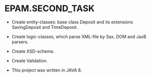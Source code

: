 # EPAM.SECOND_TASK
* Create entity-classes: base class Deposit and its extensions SavingDeposit and TimeDeposit.
* Create logic-classes, which parse XML-file by Sax, DOM and JaxB parsers.
* Create XSD-schema.
* Create Validation.

* This project was written in JAVA 8.
